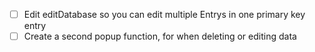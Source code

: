 - [ ] Edit editDatabase so you can edit multiple Entrys in one primary key entry
- [ ] Create a second popup function, for when deleting or editing data
